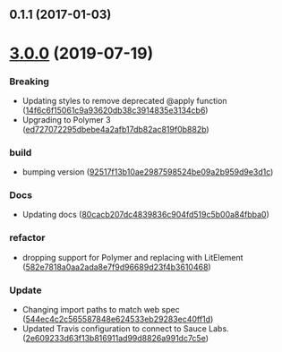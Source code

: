 <a name="0.1.1"></a>
## 0.1.1 (2017-01-03)




# [3.0.0](https://github.com/advanced-rest-client/error-message/compare/0.1.1...3.0.0) (2019-07-19)


### Breaking

* Updating styles to remove deprecated @apply function ([14f6c6f15061c9a93620db38c3914835e3134cb6](https://github.com/advanced-rest-client/error-message/commit/14f6c6f15061c9a93620db38c3914835e3134cb6))
* Upgrading to Polymer 3 ([ed727072295dbebe4a2afb17db82ac819f0b882b](https://github.com/advanced-rest-client/error-message/commit/ed727072295dbebe4a2afb17db82ac819f0b882b))

### build

* bumping version ([92517f13b10ae2987598524be09a2b959d9e3d1c](https://github.com/advanced-rest-client/error-message/commit/92517f13b10ae2987598524be09a2b959d9e3d1c))

### Docs

* Updating docs ([80cacb207dc4839836c904fd519c5b00a84fbba0](https://github.com/advanced-rest-client/error-message/commit/80cacb207dc4839836c904fd519c5b00a84fbba0))

### refactor

* dropping support for Polymer and replacing with LitElement ([582e7818a0aa2ada8e7f9d96689d23f4b3610468](https://github.com/advanced-rest-client/error-message/commit/582e7818a0aa2ada8e7f9d96689d23f4b3610468))

### Update

* Changing import paths to match web spec ([544ec4c2c565587848e624533eb29283ec40ff1d](https://github.com/advanced-rest-client/error-message/commit/544ec4c2c565587848e624533eb29283ec40ff1d))
* Updated Travis configuration to connect to Sauce Labs. ([2e609233d63f13b816911ad99d8826a991dc7c5e](https://github.com/advanced-rest-client/error-message/commit/2e609233d63f13b816911ad99d8826a991dc7c5e))



